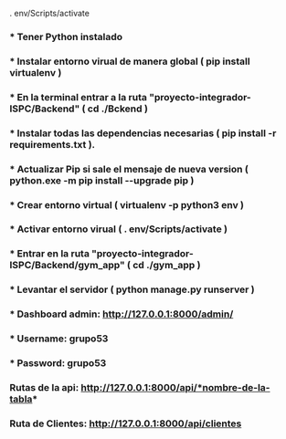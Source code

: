. env/Scripts/activate 

### * Tener Python instalado
### * Instalar entorno virual de manera global ( pip install virtualenv )
### * En la terminal entrar a la ruta "proyecto-integrador-ISPC/Backend" ( cd ./Bckend )
### * Instalar todas las dependencias necesarias ( pip install -r requirements.txt ). 
### * Actualizar Pip si sale el mensaje de nueva version ( python.exe -m pip install --upgrade pip )
### * Crear entorno virtual ( virtualenv -p python3 env )


### * Activar entorno virual ( . env/Scripts/activate )
### * Entrar en la ruta "proyecto-integrador-ISPC/Backend/gym_app" ( cd ./gym_app )
### * Levantar el servidor ( python manage.py runserver )

### * Dashboard admin: http://127.0.0.1:8000/admin/ 
### * Username: grupo53 
### * Password: grupo53


### Rutas de la api: http://127.0.0.1:8000/api/*nombre-de-la-tabla* 
### Ruta de Clientes: http://127.0.0.1:8000/api/clientes
